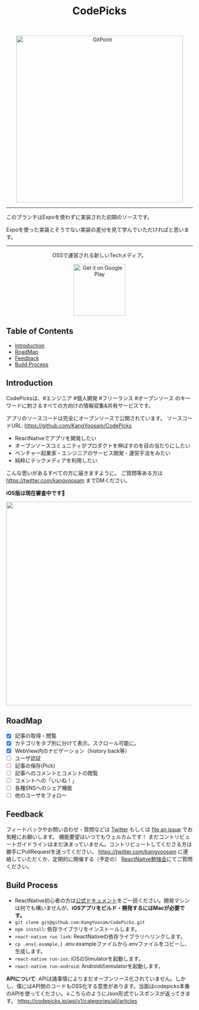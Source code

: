 <h1 align="center"> CodePicks </h1> <br>
<p align="center">
  <a href="https://codepicks.jp/">
    <img alt="GitPoint" title="CodePicks" src="https://i.imgur.com/6xHle0p.png" width="450">
  </a>
</p>

<hr>
このブランチはExpoを使わずに実装された初期のソースです。

Expoを使った実装とそうでない実装の差分を見て学んでいただければと思います。
<hr>

<p align="center">
  OSSで運営される新しいTechメディア。
</p>

<p align="center">
  <a href="https://play.google.com/store/apps/details?id=com.codepicks">
    <img alt="Get it on Google Play" title="Google Play" src="http://i.imgur.com/mtGRPuM.png" width="140">
  </a>
</p>

## Table of Contents

- [Introduction](#introduction)
- [RoadMap](#roadmap)
- [Feedback](#feedback)
- [Build Process](#build-process)

## Introduction

CodePicksは、#エンジニア #個人開発 #フリーランス #オープンソース のキーワードに刺さるすべての方向けの情報収集&共有サービスです。

アプリのソースコードは完全にオープンソースで公開されています。
ソースコードURL: https://github.com/KangYoosam/CodePicks

- ReactNativeでアプリを開発したい
- オープンソースコミュニティがプロダクトを伸ばすのを目の当たりにしたい
- ベンチャー起業家・エンジニアのサービス開発・運営手法をみたい
- 純粋にテックメディアを利用したい

こんな思いがあるすべての方に届きますように。
ご質問等ある方は https://twitter.com/kangyoosam までDMください。

**iOS版は現在審査中です🙇‍**

<p align="center">
  <img src = "https://i.imgur.com/ZKxWYgV.png" width=550>
</p>

## RoadMap

- [x] 記事の取得・閲覧
- [x] カテゴリをタブ別に分けて表示。スクロール可能に。
- [x] WebView内のナビゲーション（history back等）
- [ ] ユーザ認証
- [ ] 記事の保存(Pick)
- [ ] 記事へのコメントとコメントの閲覧
- [ ] コメントへの「いいね！」
- [ ] 各種SNSへのシェア機能
- [ ] 他のユーザをフォロー

## Feedback

フィードバックやお問い合わせ・質問などは [Twitter](https://twitter.com/codepicks) もしくは [file an issue](https://github.com/KangYoosam/CodePicks/issues/new) でお気軽にお願いします。 機能要望はいつでもウェルカムです！ まだコントリビュートガイドラインはまだ決まっていません。コントリビュートしてくださる方は勝手にPullRequestを送ってください。
https://twitter.com/kangyoosam に連絡していただくか、定期的に開催する（予定の） [ReactNaitve勉強会](https://r-n.connpass.com/event/112874/)にてご質問ください。

## Build Process

- ReactNative初心者の方は[公式ドキュメント](https://facebook.github.io/react-native/docs/getting-started.html)をご一読ください。開発マシンは何でも構いませんが、**iOSアプリをビルド・開発するにはMacが必要です。**
- `git clone git@github.com:KangYoosam/CodePicks.git`
- `npm install`: 依存ライブラリをインストールします。
- `react-native run link`: ReactNativeの依存ライブラリへリンクします。
- `cp .env{.example,}` .env.exampleファイルから.envファイルをコピーし、生成します。
- `react-native run-ios`: iOSのSimulatorを起動します。
- `react-native run-android`: Androidのemulatorを起動します。

**APIについて**: APIは諸事情によりまだオープンソース化されていません。しかし、僕にはAPI側のコードもOSS化する意思があります。当面はcodepicks本番のAPIを使ってください。↓こちらのようにJson形式でレスポンスが返ってきます。
https://codepicks.jp/api/v1/categories/all/articles
